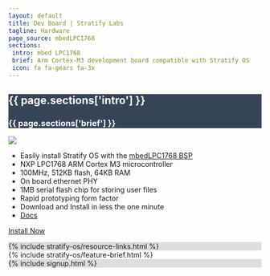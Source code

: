 ```yaml
---
layout: default
title: Dev Board | Stratify Labs
tagline: Hardware
page_source: mbedLPC1768
sections:
 intro: mbed LPC1768
 brief: Arm Cortex-M3 development board compatible with Stratify OS
 icon: fa fa-gears fa-3x
---
```


<div style="background: #344555; color: #fff;">
	<div class="container">
  <div class="row header_row">
			<div class="col-md-3 text-center">
				<h2><i class="{{ page.sections['icon'] }}"></i></h2>
			</div>
			<div class="col-md-9">
				<h2><b>{{ page.sections['intro'] }}</b></h2>
				<h3>{{ page.sections['brief'] }}</h3>
			</div>
		</div>
	</div>
</div>

<div class="container">
<div class="row header_row">
<div class="col-md-5">

<img class="post_image" src="{{ BASE_PATH }}/images/mbedLPC1768.png" />


</div>

<div class="col-md-7">

<ul>
<li>Easily install Stratify OS with the <a href="https://github.com/StratifyLabs/mbedLPC1768" target="_blank">mbedLPC1768 BSP</a></li>
<li>NXP LPC1768 ARM Cortex M3 microcontroller</li>
<li>100MHz, 512KB flash, 64KB RAM</li>
<li>On board ethernet PHY</li>
<li>1MB serial flash chip for storing user files</li>
<li>Rapid prototyping form factor</li>
<li>Download and Install in less the one minute</li>
<li><a href="https://developer.mbed.org/platforms/mbed-LPC1768/" target="_blank">Docs</a></li>
</ul>

<a href="{{ BASE_URL }}/user%20guides/2018/02/10/Installing-StratifyOS-on-mbedLPC1768/" class="btn btn-success btn-lg">Install Now</a>

</div>
</div>
</div>

<div style="background: #ddd; height: auto">
  {% include stratify-os/resource-links.html %}
</div>

<div style="background: #fff; height: auto">
  {% include stratify-os/feature-brief.html %}
</div>




<div style="background: #ddd;">
	<div class="container">
		{% include signup.html %}
	</div>
</div>
